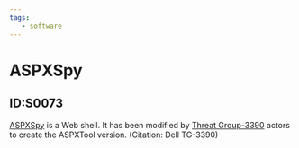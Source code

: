 ```yaml
---
tags:
   - software
---
```

# ASPXSpy
## ID:S0073
[ASPXSpy](/mitre/software/S0073) is a Web shell. It has been modified by [Threat Group-3390](/mitre/groups/G0027) actors to create the ASPXTool version. (Citation: Dell TG-3390)
